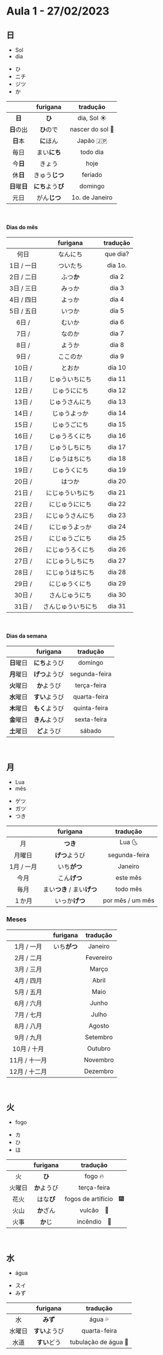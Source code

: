 # Aula 1 - 27/02/2023


## 日

<ul><li>Sol</li><li>dia</li></ul>

<ul><li>ひ</li><li>ニチ</li><li>ジツ</li><li>か</li></ul>

|  | furigana | tradução |
|:---:|:---:|:---:|
| **日** | **ひ** | dia, Sol ☀️ |
| **日**の出 | **ひ**ので | nascer do sol 🌅 |
| **日**本 | **に**ほん | Japão 🇯🇵 |
| 毎日 | まい**にち** | todo dia |
| 今**日** | きょう | hoje |
| 休**日** | きゅう**じつ** | feriado |
| **日**曜**日** | **にち**よう**び** | domingo |
| 元日 | がん**じつ** | 1o. de Janeiro |

<br>

#### Dias do mês

|  | furigana | tradução |
|:---:|:---:|:---:|
| 何日 | なんにち | que dia? |
| 1日 / 一日 | ついたち | dia 1o. |
| 2日 / 二日 | ふつ**か** | dia 2 |
| 3日 / 三日| みっか | dia 3 |
| 4日 / 四日 | よっか | dia 4 |
| 5日 / 五日 | いつか | dia 5 |
| 6日 /  | むいか | dia 6 |
| 7日 /  | なのか | dia 7 |
| 8日 /  | ようか | dia 8 |
| 9日 /  | ここのか | dia 9 |
| 10日 /  | とおか | dia 10 |
| 11日 /  | じゅういちにち | dia 11 |
| 12日 /  | じゅうににち | dia 12 |
| 13日 /  | じゅうさんにち | dia 13 |
| 14日 /  | じゅうよっか | dia 14 |
| 15日 /  | じゅうごにち | dia 15 |
| 16日 /  | じゅうろくにち | dia 16 |
| 17日 / | じゅうしちにち | dia 17 |
| 18日 /  | じゅうはちにち | dia 18 |
| 19日 /  | じゅうくにち | dia 19 |
| 20日 /  | はつか | dia 20 |
| 21日 /  | にじゅういちにち | dia 21 |
| 22日 /  | にじゅうににち | dia 22 |
| 23日 /  | にじゅうさんにち | dia 23 |
| 24日 /  | にじゅうよっか | dia 24 |
| 25日 /  | にじゅうごにち | dia 25 |
| 26日 /  | にじゅうろくにち | dia 26 |
| 27日 /  | にじゅうしちにち | dia 27 |
| 28日 /  | にじゅうはちにち | dia 28 |
| 29日 /  | にじゅうくにち | dia 29 |
| 30日 /  | さんじゅうにち |dia 30 |
| 31日 /  | さんじゅういちにち | dia 31 |

<br>


#### Dias da semana

|  | furigana | tradução |
|:---:|:---:|:---:|
| **日**曜日 | **にち**ようび | domingo |
| **月**曜日 | **げつ**ようび | segunda-feira |
| **火**曜日 | **か**ようび | terça-feira |
| **水**曜日 | **すい**ようび | quarta-feira |
| **木**曜日 | **もく**ようび | quinta-feira |
| **金**曜日 | **きん**ようび | sexta-feira |
| **土**曜日 | **ど**ようび | sábado |

<br>


## 月
<ul><li>Lua</li><li>mês</li></ul>

<ul><li>ゲツ</li><li>ガツ</li><li>つき</li></ul>

|  | furigana | tradução |
|:---:|:---:|:---:|
| 月 | **つき** | Lua 🌜　|
| 月曜日 | **げつ**ようび | segunda-feira |
| 1月 / 一月 | いち**がつ** | Janeiro |
| 今月 | こん**げつ** | este mês |
| 毎月 | まい**つき** / まい**げつ** | todo mês |
| １か月 | いっか**げつ** | por mês / um mês |



### Meses
|  | furigana | tradução |
|:---:|:---:|:---:|
| 1月 / 一月 | いち**がつ** | Janeiro |
| 2月 / 二月 |  | Fevereiro |
| 3月 / 三月 |  | Março |
| 4月 / 四月 |  | Abril |
| 5月 / 五月 |  | Maio |
| 6月 / 六月 |  | Junho |
| 7月 / 七月 |  | Julho |
| 8月 / 八月 |  | Agosto |
| 9月 / 九月 |  | Setembro |
| 10月 / 十月 |  | Outubro |
| 11月 / 十一月 |  | Novembro |
| 12月 / 十二月 |  | Dezembro |

<br>


## 火
- fogo

<ul><li>カ</li><li>ひ</li><li>ほ</li></ul>

|  | furigana | tradução |
|:---:|:---:|:---:|
| 火 | **ひ** | fogo 🔥|
| 火曜日 | **か**ようび | terça-feira |
| 花火 | はな**び** | fogos de artifício　🎆 |
| 火山 | **か**ざん | vulcão　🌋 |
| 火事 | **か**じ | incêndio　🧯 |

<br>


## 水
- água

<ul><li>スイ</li><li>みず</li></ul>

|  | furigana | tradução |
|:---:|:---:|:---:|
| 水 | **みず** | água 💦　|
| 水曜日 | **すい**ようび | quarta-feira |
|水道 | **すい**どう | tubulação de água 🚰 |